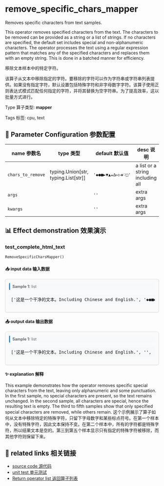 # remove_specific_chars_mapper

Removes specific characters from text samples.

This operator removes specified characters from the text. The characters to be removed can be provided as a string or a list of strings. If no characters are specified, the default set includes special and non-alphanumeric characters. The operator processes the text using a regular expression pattern that matches any of the specified characters and replaces them with an empty string. This is done in a batched manner for efficiency.

移除文本样本中的特定字符。

该算子从文本中移除指定的字符。要移除的字符可以作为字符串或字符串列表提供。如果没有指定字符，默认设置包括特殊字符和非字母数字字符。该算子使用正则表达式模式匹配任何指定的字符，并将其替换为空字符串。为了提高效率，这以批量方式进行。

Type 算子类型: **mapper**

Tags 标签: cpu, text

## 🔧 Parameter Configuration 参数配置
| name 参数名 | type 类型 | default 默认值 | desc 说明 |
|--------|------|--------|------|
| `chars_to_remove` | typing.Union[str, typing.List[str]] | `'◆●■►▼▲▴∆▻▷❖♡□'` | a list or a string including all |
| `args` |  | `''` | extra args |
| `kwargs` |  | `''` | extra args |

## 📊 Effect demonstration 效果演示
### test_complete_html_text
```python
RemoveSpecificCharsMapper()
```

#### 📥 input data 输入数据
<div class="sample-card" style="border:1px solid #ddd; padding:12px; margin:8px 0; border-radius:6px; background:#fafafa; box-shadow:0 1px 3px rgba(0,0,0,0.1);"><div class="sample-header" style="background:#f8f9fa; padding:4px 8px; margin-bottom:6px; border-radius:3px; font-size:0.9em; color:#666; border-left:3px solid #007acc;"><strong>Sample 1:</strong> list</div><pre style="padding:6px; background:#f6f8fa; border-radius:4px; overflow-x:auto; white-space:pre; word-wrap:normal;">[&#x27;这是一个干净的文本。Including Chinese and English.&#x27;, &#x27;◆●■►▼▲▴∆▻▷❖♡□&#x27;, &#x27;►This is a dirty text ▻ 包括中文和英文&#x27;, &#x27;多个●■►▼这样的特殊字符可以►▼▲▴∆吗？&#x27;, &#x27;未指定的●■☛₨➩►▼▲特殊字符会☻▷❖被删掉吗？？&#x27;]</pre></div>

#### 📤 output data 输出数据
<div class="sample-card" style="border:1px solid #ddd; padding:12px; margin:8px 0; border-radius:6px; background:#fafafa; box-shadow:0 1px 3px rgba(0,0,0,0.1);"><div class="sample-header" style="background:#f8f9fa; padding:4px 8px; margin-bottom:6px; border-radius:3px; font-size:0.9em; color:#666; border-left:3px solid #007acc;"><strong>Sample 1:</strong> list</div><pre style="padding:6px; background:#f6f8fa; border-radius:4px; overflow-x:auto; white-space:pre; word-wrap:normal;">[&#x27;这是一个干净的文本。Including Chinese and English.&#x27;, &#x27;&#x27;, &#x27;This is a dirty text  包括中文和英文&#x27;, &#x27;多个这样的特殊字符可以吗？&#x27;, &#x27;未指定的☛₨➩特殊字符会☻被删掉吗？？&#x27;]</pre></div>

#### ✨ explanation 解释
This example demonstrates how the operator removes specific special characters from the text, leaving only alphanumeric and some punctuation. In the first sample, no special characters are present, so the text remains unchanged. In the second sample, all characters are special, hence the resulting text is empty. The third to fifth samples show that only specified special characters are removed, while others remain. 
这个示例展示了算子如何从文本中移除特定的特殊字符，只留下字母数字和某些标点符号。在第一个样本中，没有特殊字符，因此文本保持不变。在第二个样本中，所有的字符都是特殊字符，所以结果文本是空的。第三到第五个样本显示只有指定的特殊字符被移除，而其他字符则保留下来。


## 🔗 related links 相关链接
- [source code 源代码](../../../data_juicer/ops/mapper/remove_specific_chars_mapper.py)
- [unit test 单元测试](../../../tests/ops/mapper/test_remove_specific_chars_mapper.py)
- [Return operator list 返回算子列表](../../Operators.md)